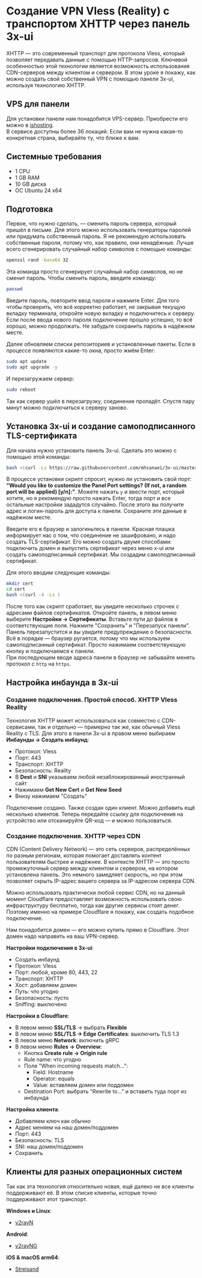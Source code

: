 # Создание VPN Vless (Reality) с транспортом XHTTP через панель 3x-ui

XHTTP — это современный транспорт для протокола Vless, который позволяет передавать данные с помощью HTTP-запросов. Ключевой особенностью этой технологии является возможность использования CDN-серверов между клиентом и сервером. В этом уроке я покажу, как можно создать свой собственный VPN с помощью панели 3x-ui, используя технологию XHTTP.

## VPS для панели

Для установки панели нам понадобится VPS-сервер. Приобрести его можно в [ishosting](https://bit.ly/3rOqvPE).  
В сервисе доступны более 36 локаций. Если вам не нужна какая-то конкретная страна, выбирайте ту, что ближе к вам.

## Системные требования

- 1 CPU  
- 1 GB RAM  
- 10 GB диска  
- ОС Ubuntu 24 x64

## Подготовка

Первое, что нужно сделать, — сменить пароль сервера, который пришёл в письме. Для этого можно использовать генераторы паролей или придумать собственный пароль. Я не рекомендую использовать собственные пароли, потому что, как правило, они ненадёжные. Лучше всего сгенерировать случайный набор символов с помощью команды:
```sh
openssl rand -base64 32
```
Эта команда просто сгенерирует случайный набор символов, но не сменит пароль. Чтобы сменить пароль, введите команду:
```sh
passwd
```
Введите пароль, повторите ввод пароля и нажмите Enter. Для того чтобы проверить, что всё корректно работает, не закрывая текущую вкладку терминала, откройте новую вкладку и подключитесь к серверу. Если после ввода нового пароля подключение прошло успешно, то всё хорошо, можно продолжать. Не забудьте сохранить пароль в надёжном месте.

Далее обновляем списки репозиториев и установленные пакеты. Если в процессе появляются какие-то окна, просто жмём Enter:
```sh
sudo apt update
sudo apt upgrade -y
```
И перезагружаем сервер:
```sh
sudo reboot
```
Так как сервер ушёл в перезагрузку, соединение пропадёт. Спустя пару минут можно подключиться к серверу заново.

## Установка 3x-ui и создание самоподписанного TLS-сертификата

Для начала нужно установить панель 3x-ui. Сделать это можно с помощью этой команды:
```sh
bash <(curl -Ls https://raw.githubusercontent.com/mhsanaei/3x-ui/master/install.sh)
```

В процессе установки скрипт спросит, нужно ли установить свой порт: **"Would you like to customize the Panel Port settings? (If not, a random port will be applied) [y/n]:"**. Можете нажать `y` и ввести порт, который хотите, но я рекомендую просто нажать Enter, тогда порт и все остальные настройки зададутся случайно. После этого вы получите адрес и логин-пароль для доступа к панели. Сохраните эти данные в надёжном месте.

Введите его в браузер и залогиньтесь в панели. Красная плашка информирует нас о том, что соединение не зашифровано, и надо создать TLS-сертификат. Его можно создать двумя способами: подключить домен и выпустить сертификат через меню x-ui или создать самоподписанный сертификат. Мы создадим самоподписанный сертификат.

Для этого вводим следующие команды:
```sh
mkdir cert
cd cert
bash <(curl -4 -Ls )
```

После того как скрипт сработает, вы увидите несколько строчек с адресами файлов сертификатов. Откройте панель, в левом меню выберите **Настройки → Сертификаты**. Вставьте пути до файлов в соответствующие поля. Нажмите "Сохранить" и "Перезапуск панели". Панель перезапустится и вы увидите предупреждение о безопасности. Всё в порядке — браузер ругается, потому что мы используем самоподписанный сертификат. Просто нажимаем соответствующую кнопку и подключаемся к панели.  
При последующем вводе адреса панели в браузер не забывайте менять протокол с `http` на `https`.

## Настройка инбаунда в 3x-ui

### Создание подключения. Простой способ. XHTTP Vless Reality

Технология XHTTP может использоваться как совместно с CDN-сервисами, так и отдельно — примерно так же, как обычный Vless Reality с TLS. Для этого в панели 3x-ui в правом меню выбираем **Инбаунды → Создать инбаунд**:
- Протокол: Vless  
- Порт: 443  
- Транспорт: XHTTP  
- Безопасность: Reality  
- В **Dest** и **SNI** указываем любой незаблокированный иностранный сайт  
- Нажимаем **Get New Cert** и **Get New Seed**  
- Внизу нажимаем "Создать"

Подключение создано. Также создан один клиент. Можно добавить ещё несколько клиентов. Теперь передайте ссылку для подключения на устройство или отсканируйте QR-код — и можно пользоваться.

### Создание подключения. XHTTP через CDN

CDN (Content Delivery Network) — это сеть серверов, распределённых по разным регионам, которая помогает доставлять контент пользователям быстрее и надёжнее. В контексте XHTTP — это просто промежуточный сервер между клиентом и сервером, на котором установлена панель. Это немного замедляет скорость, но при этом позволяет скрыть IP-адрес вашего сервера за IP-адресом сервера CDN.  

Можно использовать практически любой сервис CDN, но на данный момент Cloudflare предоставляет возможность использовать свою инфраструктуру бесплатно, тогда как другие сервисы стоят денег. Поэтому именно на примере Cloudflare я покажу, как создать подобное подключение.

Нам понадобится домен — его можно купить прямо в Cloudflare. Этот домен надо направить на ваш VPN-сервер.

**Настройки подключения в 3x-ui**:
- Создать инбаунд  
- Протокол: Vless  
- Порт: любой, кроме 80, 443, 22  
- Транспорт: XHTTP  
- Хост: добавляем домен  
- Путь: что угодно  
- Безопасность: пусто  
- Sniffing: выключено

**Настройки в Cloudflare**:
- В левом меню **SSL/TLS** → выбрать **Flexible**  
- В левом меню **SSL/TLS → Edge Certificates**: выключить TLS 1.3  
- В левом меню **Network**: включить gRPC  
- В левом меню **Rules → Overview**:  
  - Кнопка **Create rule → Origin rule**  
  - Rule name: что угодно  
  - Поле "When incoming requests match…":  
    - Field: Hostname  
    - Operator: equals  
    - Value: вставляем домен или поддомен  
  - Destination Port: выбрать "Rewrite to…" и вставить туда порт из инбаунда

**Настройка клиента**:
- Добавляем ключ как обычно  
- Адрес меняем на наш домен/поддомен  
- Порт: 443  
- Безопасность: TLS  
- SNI: наш домен/поддомен  
- Сохранить

## Клиенты для разных операционных систем

Так как эта технология относительно новая, ещё далеко не все клиенты поддерживают её. В этом списке клиенты, которые точно поддерживают этот транспорт.

**Windows и Linux**:
- [v2rayN](https://github.com/2dust/v2rayN)

**Android**:
- [v2rayNG](https://github.com/2dust/v2rayNG)

**iOS & macOS arm64**:
- [Streisand](https://apps.apple.com/app/streisand/id6450534064)
